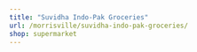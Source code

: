 ```yaml
---
title: "Suvidha Indo-Pak Groceries"
url: /morrisville/suvidha-indo-pak-groceries/
shop: supermarket
---
```

